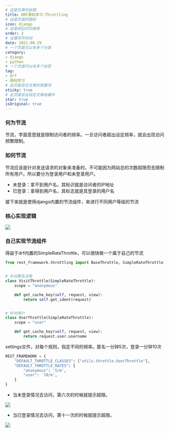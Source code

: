 ```yaml
---
# 这是文章的标题
title: DRF源码学习-Throttling
# 这是页面的图标
icon: django
# 这是侧边栏的顺序
order: 3
# 设置写作时间
date: 2021-08-29
# 一个页面可以有多个分类
category:
- django
- python
# 一个页面可以有多个标签
tag:
- drf
- 源码学习
# 此页面会在文章列表置顶
sticky: true
# 此页面会出现在文章收藏中
star: true
isOriginal: true
---
```


### 何为节流
节流，字面意思就是限制访问者的频率。一旦访问者超出设定频率，就会出现访问频繁限制。

### 如何节流
节流应该是针对发送请求的对象来准备的，不可能因为网站总的次数超限而去限制所有用户。所以要分为登录用户和未登录用户。

- 未登录：拿不到用户名，其标识就是访问者的IP地址
- 已登录：拿得到用户名，其标志就是其登录的用户名

接下来就是使用django内置的节流组件，来进行不同用户等级的节流

### 核心实现逻辑
![](https://miclon-job.oss-cn-hangzhou.aliyuncs.com/img/20220608222234.png)

### 自己实现节流组件
得益于drf内置的SimpleRateThrottle，可以很快做一个属于自己的节流
```python
from rest_framework.throttling import BaseThrottle, SimpleRateThrottle


# 针对匿名访客
class VisitThrottle(SimpleRateThrottle):
    scope = "anonymous"

    def get_cache_key(self, request, view):
        return self.get_ident(request)


# 针对用户
class UserThrottle(SimpleRateThrottle):
    scope = "user"

    def get_cache_key(self, request, view):
        return request.user.username

```
settings文件，对每个规则，指定不同的频率。匿名一分钟5次，登录一分钟10次
```python
REST_FRAMEWORK = {
    "DEFAULT_THROTTLE_CLASSES": ["utils.throttle.UserThrottle"],
    "DEFAULT_THROTTLE_RATES": {
        "anonymous": '5/m',
        "user": '10/m',
    }
}
```

- 当未登录情况去访问，第六次的时候就提示超限。

![](https://miclon-job.oss-cn-hangzhou.aliyuncs.com/img/20220608222255.png)

- 当已登录情况去访问，第十一次的时候就提示超限。

![](https://miclon-job.oss-cn-hangzhou.aliyuncs.com/img/20220608222309.png)
